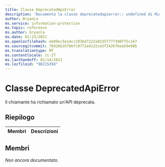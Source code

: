 ```yaml
---
title: Classe DeprecatedApiError
description: 'Documenta la classe deprecatedapierror:: undefined di Microsoft Information Protection (MIP) SDK.'
author: BryanLa
ms.service: information-protection
ms.topic: reference
ms.author: bryanla
ms.date: 01/13/2021
ms.openlocfilehash: eb89ec5e14cc293bd7222a9235f777390f75c147
ms.sourcegitcommit: 76926b357bbfc8772ed132ce5f2426fbea59e98b
ms.translationtype: MT
ms.contentlocale: it-IT
ms.lasthandoff: 01/14/2021
ms.locfileid: "98215358"
---
```

# <a name="class-deprecatedapierror"></a>Classe DeprecatedApiError 
Il chiamante ha richiamato un'API deprecata.
  
## <a name="summary"></a>Riepilogo
 Membri                        | Descrizioni                                
--------------------------------|---------------------------------------------
  
## <a name="members"></a>Membri
_Non ancora documentato._
